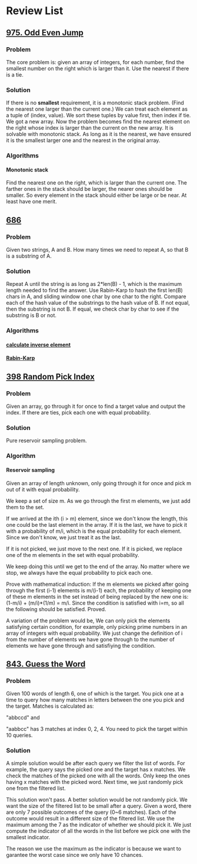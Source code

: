 # Review List
## [975. Odd Even Jump](https://leetcode.com/problems/odd-even-jump/)
### Problem
The core problem is: given an array of integers, for each number, find the smallest number on the right which is larger than it. Use the nearest if there is a tie.
### Solution
If there is no **smallest** requirement, it is a monotonic stack problem. (Find the nearest one larger than the current one.)
We can treat each element as a tuple of (index, value).
We sort these tuples by value first, then index if tie. We got a new array.
Now the problem becomes find the nearest element on the right whose index is larger than the current on the new array.
It is solvable with monotonic stack.
As long as it is the nearest, we have ensured it is the smallest larger one and the nearest in the original array.

### Algorithms
#### Monotonic stack
Find the nearest one on the right, which is larger than the current one.
The farther ones in the stack should be larger, the nearer ones should be smaller.
So every element in the stack should either be large or be near. At least have one merit.

## [686](https://leetcode.com/problems/repeated-string-match/)
### Problem
Given two strings, A and B.
How many times we need to repeat A, so that B is a substring of A.
### Solution
Repeat A until the string is as long as 2\*len(B) - 1, which is the maximum length needed to find the answer.
Use Rabin-Karp to hash the first len(B) chars in A, and sliding window one char by one char to the right.
Compare each of the hash value of the substrings to the hash value of B.
If not equal, then the substring is not B.
If equal, we check char by char to see if the substring is B or not.

### Algorithms
#### [calculate inverse element](https://www.cnblogs.com/rainydays/p/4706219.html)
#### [Rabin-Karp](https://www.cnblogs.com/rainydays/archive/2011/06/23/2088081.html)

## [398 Random Pick Index](https://leetcode.com/problems/random-pick-index/)
### Problem
Given an array, go through it for once to find a target value and output the index.
If there are ties, pick each one with equal probability.
### Solution
Pure reservoir sampling problem.
### Algorithm
#### Reservoir sampling
Given an array of length unknown, only going through it for once and pick m out of it with equal probability.

We keep a set of size m.
As we go through the first m elements, we just add them to the set.

If we arrived at the ith (i > m) element, since we don't know the length, this one could be the last element in the array.
If it is the last, we have to pick it with a probability of m/i, which is the equal probability for each element.
Since we don't know, we just treat it as the last.

If it is not picked, we just move to the next one.
If it is picked, we replace one of the m elements in the set with equal probability.

We keep doing this until we get to the end of the array.
No matter where we stop, we always have the equal probability to pick each one.

Prove with mathematical induction:
If the m elements we picked after going through the first (i-1) elements is m/(i-1) each,
the probability of keeping one of these m elements in the set instead of being replaced by the new one is:
(1-m/i) + (m/i)\*(1/m) = m/i.
Since the condition is satisfied with i=m, so all the following should be satisfied.
Proved.

A variation of the problem would be, We can only pick the elements satisfying certain condition, for example, only picking prime numbers in an array of integers with equal probability.
We just change the definition of i from the number of elements we have gone through to the number of elements we have gone through and satisfiying the condition.

## [843. Guess the Word](https://leetcode.com/problems/guess-the-word/)
### Problem
Given 100 words of length 6, one of which is the target.
You pick one at a time to query how many matches in letters between the one you pick and the target.
Matches is calculated as: 

"abbccd" and 

"aabbcc" has 3 matches at index 0, 2, 4.
You need to pick the target within 10 queries.
### Solution
A simple solution would be after each query we filter the list of words.
For example, the query says the picked one and the target has x matches.
We check the matches of the picked one with all the words.
Only keep the ones having x matches with the picked word.
Next time, we just randomly pick one from the filtered list.

This solution won't pass.
A better solution would be not randomly pick.
We want the size of the filtered list to be small after a query.
Given a word, there are only 7 possible outcomes of the query (0~6 matches).
Each of the outcome would result in a different size of the filtered list.
We use the maximum among the 7 as the indicator of whether we should pick it.
We just compute the indicator of all the words in the list before we pick one with the smallest indicator.

The reason we use the maximum as the indicator is because we want to garantee the worst case since we only have 10 chances.

